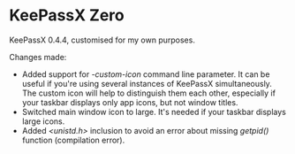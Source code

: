 # KeePassX Zero
KeePassX 0.4.4, customised for my own purposes.

Changes made:

 - Added support for _-custom-icon_ command line parameter. It can be useful if you're using several instances of KeePassX simultaneously. The custom icon will help to distinguish them each other, especially if your taskbar displays only app icons, but not window titles.
 - Switched main window icon to large. It's needed if your taskbar displays large icons.
 - Added *<unistd.h>* inclusion to avoid an error about missing *getpid()* function (compilation error).
